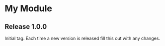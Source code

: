 # My Module

## Release 1.0.0
Initial tag. Each time a new version is released fill this out with any changes.
